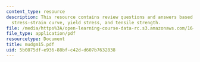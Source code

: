 ```yaml
---
content_type: resource
description: This resource contains review questions and answers based on prototypical
  stress-strain curve, yield stress, and tensile strength.
file: /media/https%3A/open-learning-course-data-rc.s3.amazonaws.com/16-01-unified-engineering-i-ii-iii-iv-fall-2005-spring-2006/5b0875dfe93688bfc42dd607b7632838_mudgm15.pdf
file_type: application/pdf
resourcetype: Document
title: mudgm15.pdf
uid: 5b0875df-e936-88bf-c42d-d607b7632838
---
```

